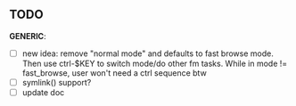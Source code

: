 ## TODO

**GENERIC**:  

- [ ] new idea: remove "normal mode" and defaults to fast browse mode. Then use ctrl-$KEY to switch mode/do other fm tasks.
While in mode != fast_browse, user won't need a ctrl sequence btw
- [ ] symlink() support?
- [ ] update doc
